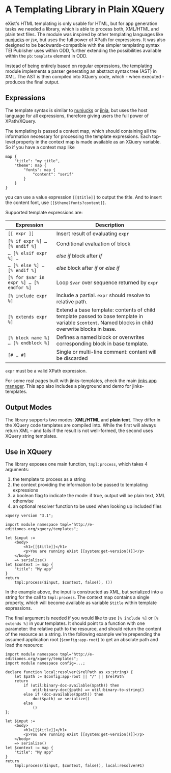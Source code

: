 # A Templating Library in Plain XQuery

eXist's HTML templating is only usable for HTML, but for app generation tasks we needed a library, which is able to process both, XML/HTML and plain text files. The module was inspired by other templating languages like [nunjucks](https://mozilla.github.io/nunjucks/) or *jsx*, but uses the full power of XPath for expressions. It was also designed to be backwards-compatible with the simpler templating syntax TEI Publisher uses within ODD, further extending the possibilities available within the `pb:template` element in ODD.

Instead of being entirely based on regular expressions, the templating module implements a parser generating an abstract syntax tree (AST) in XML. The AST is then compiled into XQuery code, which - when executed - produces the final output.

## Expressions

The template syntax is similar to [nunjucks](https://mozilla.github.io/nunjucks/) or [jinja](https://jinja.palletsprojects.com/en/3.1.x/templates/), but uses the host language for all expressions, therefore giving users the full power of XPath/XQuery.

The templating is passed a context map, which should containing all the information necessary for processing the template expressions. Each top-level property in the context map is made available as an XQuery variable. So if you have a context map like

```xquery
map {
    "title": "my title",
    "theme": map {
        "fonts": map {
            "content": "serif"
        }
    }
}
```

you can use a value expression `[[$title]]` to output the title. And to insert the content font, use `[[$theme?fonts?content]]`.

Supported template expressions are:

| Expression | Description |
| -------- | ------- |
| `[[ expr ]]` | Insert result of evaluating `expr` |
| `[% if expr %] … [% endif %]` | Conditional evaluation of block |
| `… [% elsif expr %] …` | *else if* block after *if* |
| `… [% else %] … [% endif %]` | *else* block after *if* or *else if* |
| `[% for $var in expr %] … [% endfor %]` | Loop `$var` over sequence returned by `expr` |
| `[% include expr %]` | Include a partial. `expr` should resolve to relative path. |
| `[% extends expr %]` | Extend a base template: contents of child template passed to base template in variable `$content`. Named blocks in child overwrite blocks in base. |
| `[% block name %] … [% endblock %]` | Defines a named block or overwrites corresponding block in base template. |
| `[# … #]` | Single or multi-line comment: content will be discarded |

`expr` must be a valid XPath expression.

For some real pages built with jinks-templates, check the main [jinks app manager](https://github.com/eeditiones/jinks/tree/main/pages). This app also includes a playground and demo for jinks-templates.

## Output Modes

The library supports two modes: **XML/HTML** and **plain text**. They differ in the XQuery code templates are compiled into. While the first will always return XML – and fails if the result is not well-formed, the second uses XQuery string templates.

## Use in XQuery

The library exposes one main function, `tmpl:process`, which takes 4 arguments:

1. the template to process as a string
2. the context providing the information to be passed to templating expressions
3. a boolean flag to indicate the mode: if true, output will be plain text, XML otherwise
4. an optional resolver function to be used when looking up included files

```xquery
xquery version "3.1";

import module namespace tmpl="http://e-editiones.org/xquery/templates";

let $input :=
    <body>
        <h1>[[$title]]</h1>
        <p>You are running eXist [[system:get-version()]]</p>
    </body>
    => serialize()
let $context := map {
    "title": "My app"
}
return
    tmpl:process($input, $context, false(), ())
```

In the example above, the input is constructed as XML, but serialized into a string for the call to `tmpl:process`. The context map contains a single property, which will become available as variable `$title` within template expressions.

The final argument is needed if you would like to use `[% include %]` or `[% extends %]` in your templates. It should point to a function with one parameter: the relative path to the resource, and should return the content of the resource as a string. In the following example we're prepending the assumed application root (`$config:app-root`) to get an absolute path and load the resource:

```xquery
import module namespace tmpl="http://e-editiones.org/xquery/templates";
import module namespace config=...;

declare function local:resolver($relPath as xs:string) {
    let $path := $config:app-root || "/" || $relPath
    return
        if (util:binary-doc-available($path)) then
            util:binary-doc($path) => util:binary-to-string()
        else if (doc-available($path)) then
            doc($path) => serialize()
        else
            ()
};

let $input :=
    <body>
        <h1>[[$title]]</h1>
        <p>You are running eXist [[system:get-version()]]</p>
    </body>
    => serialize()
let $context := map {
    "title": "My app"
}
return
    tmpl:process($input, $context, false(), local:resolver#1)
```